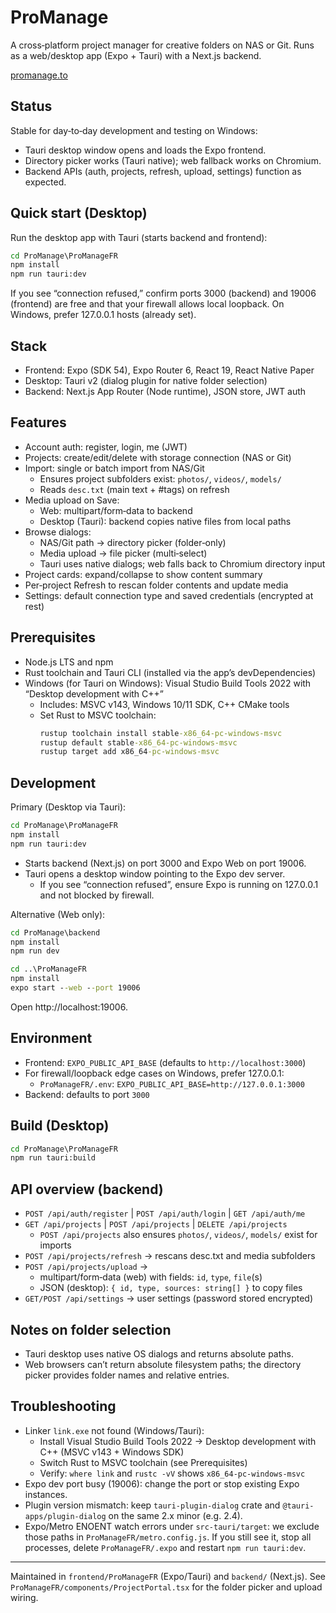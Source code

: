 # ProManage

A cross‑platform project manager for creative folders on NAS or Git. Runs as a web/desktop app (Expo + Tauri) with a Next.js backend.

[promanage.to](https://promanage.to)

## Status

Stable for day‑to‑day development and testing on Windows:
- Tauri desktop window opens and loads the Expo frontend.
- Directory picker works (Tauri native); web fallback works on Chromium.
- Backend APIs (auth, projects, refresh, upload, settings) function as expected.

## Quick start (Desktop)

Run the desktop app with Tauri (starts backend and frontend):

```cmd
cd ProManage\ProManageFR
npm install
npm run tauri:dev
```

If you see “connection refused,” confirm ports 3000 (backend) and 19006 (frontend) are free and that your firewall allows local loopback. On Windows, prefer 127.0.0.1 hosts (already set).

## Stack

- Frontend: Expo (SDK 54), Expo Router 6, React 19, React Native Paper
- Desktop: Tauri v2 (dialog plugin for native folder selection)
- Backend: Next.js App Router (Node runtime), JSON store, JWT auth

## Features

- Account auth: register, login, me (JWT)
- Projects: create/edit/delete with storage connection (NAS or Git)
- Import: single or batch import from NAS/Git
	- Ensures project subfolders exist: `photos/`, `videos/`, `models/`
	- Reads `desc.txt` (main text + #tags) on refresh
- Media upload on Save:
	- Web: multipart/form‑data to backend
	- Desktop (Tauri): backend copies native files from local paths
- Browse dialogs:
	- NAS/Git path → directory picker (folder‑only)
	- Media upload → file picker (multi‑select)
	- Tauri uses native dialogs; web falls back to Chromium directory input
- Project cards: expand/collapse to show content summary
- Per‑project Refresh to rescan folder contents and update media
- Settings: default connection type and saved credentials (encrypted at rest)

## Prerequisites

- Node.js LTS and npm
- Rust toolchain and Tauri CLI (installed via the app’s devDependencies)
- Windows (for Tauri on Windows): Visual Studio Build Tools 2022 with “Desktop development with C++”
	- Includes: MSVC v143, Windows 10/11 SDK, C++ CMake tools
	- Set Rust to MSVC toolchain:
		```cmd
		rustup toolchain install stable-x86_64-pc-windows-msvc
		rustup default stable-x86_64-pc-windows-msvc
		rustup target add x86_64-pc-windows-msvc
		```

## Development

Primary (Desktop via Tauri):

```cmd
cd ProManage\ProManageFR
npm install
npm run tauri:dev
```

- Starts backend (Next.js) on port 3000 and Expo Web on port 19006.
- Tauri opens a desktop window pointing to the Expo dev server.
	- If you see “connection refused”, ensure Expo is running on 127.0.0.1 and not blocked by firewall.

Alternative (Web only):

```cmd
cd ProManage\backend
npm install
npm run dev

cd ..\ProManageFR
npm install
expo start --web --port 19006
```

Open http://localhost:19006.

## Environment

- Frontend: `EXPO_PUBLIC_API_BASE` (defaults to `http://localhost:3000`)
- For firewall/loopback edge cases on Windows, prefer 127.0.0.1:
	- `ProManageFR/.env`: `EXPO_PUBLIC_API_BASE=http://127.0.0.1:3000`
- Backend: defaults to port `3000`

## Build (Desktop)

```cmd
cd ProManage\ProManageFR
npm run tauri:build
```

## API overview (backend)

- `POST /api/auth/register` | `POST /api/auth/login` | `GET /api/auth/me`
- `GET /api/projects` | `POST /api/projects` | `DELETE /api/projects`
	- `POST /api/projects` also ensures `photos/`, `videos/`, `models/` exist for imports
- `POST /api/projects/refresh` → rescans desc.txt and media subfolders
- `POST /api/projects/upload` →
	- multipart/form‑data (web) with fields: `id`, `type`, `file`(s)
	- JSON (desktop): `{ id, type, sources: string[] }` to copy files
- `GET/POST /api/settings` → user settings (password stored encrypted)

## Notes on folder selection

- Tauri desktop uses native OS dialogs and returns absolute paths.
- Web browsers can’t return absolute filesystem paths; the directory picker provides folder names and relative entries.

## Troubleshooting

- Linker `link.exe` not found (Windows/Tauri):
	- Install Visual Studio Build Tools 2022 → Desktop development with C++ (MSVC v143 + Windows SDK)
	- Switch Rust to MSVC toolchain (see Prerequisites)
	- Verify: `where link` and `rustc -vV` shows `x86_64-pc-windows-msvc`
- Expo dev port busy (19006): change the port or stop existing Expo instances.
- Plugin version mismatch: keep `tauri-plugin-dialog` crate and `@tauri-apps/plugin-dialog` on the same 2.x minor (e.g. 2.4).
- Expo/Metro ENOENT watch errors under `src-tauri/target`: we exclude those paths in `ProManageFR/metro.config.js`. If you still see it, stop all processes, delete `ProManageFR/.expo` and restart `npm run tauri:dev`.

---

Maintained in `frontend/ProManageFR` (Expo/Tauri) and `backend/` (Next.js). See `ProManageFR/components/ProjectPortal.tsx` for the folder picker and upload wiring.
